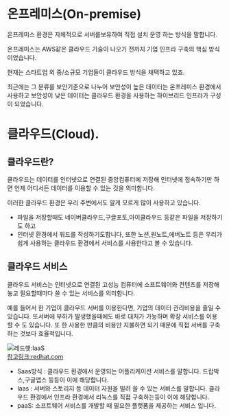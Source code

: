# 온프레미스(On-premise)

온프레미스 환경은 자체적으로 서버를보유하여 직접 설치 운영 하는 방식을 말합니다.  

온프레미스는 AWS같은 클라우드 기술이 나오기 전까지 기업 인프라 구축의 핵심 방식이었습니다.  

현재는 스타트업 외 중/소규모 기업들이 클라우드 방식을 채택하고 있죠.  


최근에는 그 분류를 보안기준으로 나누어 보안성이 높은 데이터는 온프레미스 환경에서 사용하고 보안성이 낮은 데이터는 클라우드 환경을 사용하는 하이브리드 인프라가 구성이 되었습니다.


# 클라우드(Cloud). 

## 클라우드란?  
클라우드는 데이터를 인터넷으로 연결된 중앙컴퓨터에 저장해 인터넷에 접속하기만 하면 언제 어디서든 데이터를 이용할 수 있는 것을 의미합니다.  

이러한 클라우드 환경은 우리 주변에서도 알게 모르게 많이 사용하고 있습니다.   
- 파일을 저장할때도 네이버클라우드,구글포토,아이클라우드 등같은 파일을 저장하기도 하고
- 인터넷 환경에서 워드를 작성하기도합니다, 또한 노션,원노트,에버노트 등은 우리가 쉽게 사용하는 클라우드 환경에서 서비스를 사용한다고 볼 수 있습니다.  

## 클라우드 서비스
클라우드 서비스는 인터넷으로 연결된 고성능 컴퓨터에 소프트웨어와 컨텐츠를 저장해놓고 필요할때마다 쓸 수 있는 서비스를 의미합니다.

예를 들어서 한 기업이 클라우드 서버를 이용한다면, 기업의 데이터 관리비용을 줄일 수 있습니다. 또서버에 부하가 발생했을때에도 바로 대처가 가능하며 확장 서비스를 이용 할 수 도 있습니다. 또 한 사용한 만큼의 비용만 지불하면 되기 때문에 직접 서버를 구축하는 것보다 효율적입니다.  

![레드햇:IaaS](https://www.redhat.com/cms/managed-files/iaas_focus-paas-saas-diagram-1200x1046.png)  
[참고링크:redhat.com](https://www.redhat.com/ko/topics/cloud-computing/what-is-iaas)

- Saas방식 : 클라우드 환경에서 운영되는 어플리케이션 서비스를 말합니다. 드랍박스,구글앱스 등등이 이에 해당합니다.
- Iaas : 서버와 스토리지 등 데이터 자원을 빌려 쓸 수 있는 서비스를 말합니다. 클라우드 환경에서 인프라 환경에서 리눅스를 직접 구축하는등이 이에 해당합니다.
- paaS: 소프트웨어 서비스를 개발할 때 필요한 플랫폼을 제공하는 서비스 입니다. 




